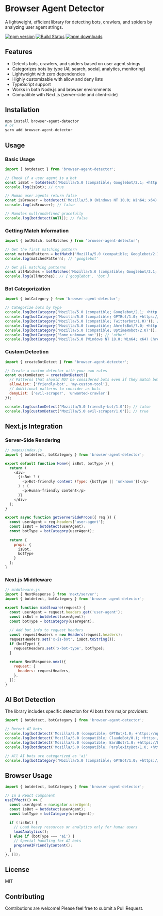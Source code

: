 # Browser Agent Detector

A lightweight, efficient library for detecting bots, crawlers, and spiders by analyzing user agent strings.

[![npm version](https://img.shields.io/npm/v/browser-agent-detector.svg)](https://www.npmjs.com/package/browser-agent-detector)
[![Build Status](https://github.com/yourusername/browser-agent-detector/workflows/CI/badge.svg)](https://github.com/yourusername/browser-agent-detector/actions)
[![npm downloads](https://img.shields.io/npm/dm/browser-agent-detector.svg)](https://www.npmjs.com/package/browser-agent-detector)

## Features

- Detects bots, crawlers, and spiders based on user agent strings
- Categorizes bots by type (AI, search, social, analytics, monitoring)
- Lightweight with zero dependencies
- Highly customizable with allow and deny lists
- TypeScript support
- Works in both Node.js and browser environments
- Compatible with Next.js (server-side and client-side)

## Installation 

```bash
npm install browser-agent-detector
# or
yarn add browser-agent-detector
```

## Usage

### Basic Usage 
```javascript
import { botdetect } from 'browser-agent-detector';

// Check if a user agent is a bot
const isBot = botdetect('Mozilla/5.0 (compatible; Googlebot/2.1; +http://www.google.com/bot.html)');
console.log(isBot); // true

// Human user agents return false
const isBrowser = botdetect('Mozilla/5.0 (Windows NT 10.0; Win64; x64) Chrome/91.0.4472.124 Safari/537.36');
console.log(isBrowser); // false

// Handles null/undefined gracefully
console.log(botdetect(null)); // false
```

### Getting Match Information 
```javascript
import { botMatch, botMatches } from 'browser-agent-detector';

// Get the first matching pattern
const matchedPattern = botMatch('Mozilla/5.0 (compatible; Googlebot/2.1; +http://www.google.com/bot.html)');
console.log(matchedPattern); // 'googlebot'

// Get all matching patterns
const allMatches = botMatches('Mozilla/5.0 (compatible; Googlebot/2.1; +http://www.google.com/bot.html)');
console.log(allMatches); // ['googlebot', 'bot']
```

### Bot Categorization
```javascript
import { botCategory } from 'browser-agent-detector';

// Categorize bots by type
console.log(botCategory('Mozilla/5.0 (compatible; Googlebot/2.1; +http://www.google.com/bot.html)')); // 'search'
console.log(botCategory('Mozilla/5.0 (compatible; GPTBot/1.0; +https://openai.com/gptbot)')); // 'ai'
console.log(botCategory('Mozilla/5.0 (compatible; Twitterbot/1.0)')); // 'social'
console.log(botCategory('Mozilla/5.0 (compatible; AhrefsBot/7.0; +http://ahrefs.com/robot/)')); // 'analytics'
console.log(botCategory('Mozilla/5.0 (compatible; UptimeRobot/2.0)')); // 'monitoring'
console.log(botCategory('Some unknown bot')); // 'other'
console.log(botCategory('Mozilla/5.0 (Windows NT 10.0; Win64; x64) Chrome/91.0.4472.124')); // null (not a bot)
```

### Custom Detection
```javascript
import { createBotDetect } from 'browser-agent-detector';

// Create a custom detector with your own rules
const customDetect = createBotDetect({
  // Patterns that should NOT be considered bots even if they match bot patterns
  allowList: ['friendly-bot', 'my-custom-tool'],
  // Additional patterns to consider as bots
  denyList: ['evil-scraper', 'unwanted-crawler']
});

console.log(customDetect('Mozilla/5.0 friendly-bot/1.0')); // false
console.log(customDetect('Mozilla/5.0 evil-scraper/1.0')); // true
```

## Next.js Integration

### Server-Side Rendering
```javascript
// pages/index.js
import { botdetect, botCategory } from 'browser-agent-detector';

export default function Home({ isBot, botType }) {
  return (
    <div>
      {isBot ? (
        <p>Bot-friendly content (Type: {botType || 'unknown'})</p>
      ) : (
        <p>Human-friendly content</p>
      )}
    </div>
  );
}

export async function getServerSideProps({ req }) {
  const userAgent = req.headers['user-agent'];
  const isBot = botdetect(userAgent);
  const botType = botCategory(userAgent);
  
  return {
    props: {
      isBot,
      botType
    }
  };
}
```

### Next.js Middleware
```javascript
// middleware.js
import { NextResponse } from 'next/server';
import { botdetect, botCategory } from 'browser-agent-detector';

export function middleware(request) {
  const userAgent = request.headers.get('user-agent');
  const isBot = botdetect(userAgent);
  const botType = botCategory(userAgent);
  
  // Add bot info to request headers
  const requestHeaders = new Headers(request.headers);
  requestHeaders.set('x-is-bot', isBot.toString());
  if (botType) {
    requestHeaders.set('x-bot-type', botType);
  }
  
  return NextResponse.next({
    request: {
      headers: requestHeaders,
    },
  });
}
```

## AI Bot Detection

The library includes specific detection for AI bots from major providers:

```javascript
import { botdetect, botCategory } from 'browser-agent-detector';

// Detect AI bots
console.log(botdetect('Mozilla/5.0 (compatible; GPTBot/1.0; +https://openai.com/gptbot)')); // true
console.log(botdetect('Mozilla/5.0 (compatible; ClaudeBot/0.1; +https://www.anthropic.com/claude-bot)')); // true
console.log(botdetect('Mozilla/5.0 (compatible; BardBot/1.0; +https://bard.google.com/bot)')); // true
console.log(botdetect('Mozilla/5.0 (compatible; PerplexityBot/1.0; +https://www.perplexity.ai/bot)')); // true

// All AI bots are categorized as 'ai'
console.log(botCategory('Mozilla/5.0 (compatible; GPTBot/1.0; +https://openai.com/gptbot)')); // 'ai'
```

## Browser Usage
```javascript
import { botdetect, botCategory } from 'browser-agent-detector';

// In a React component
useEffect(() => {
  const userAgent = navigator.userAgent;
  const isBot = botdetect(userAgent);
  const botType = botCategory(userAgent);
  
  if (!isBot) {
    // Load heavy resources or analytics only for human users
    loadAnalytics();
  } else if (botType === 'ai') {
    // Special handling for AI bots
    prepareAIFriendlyContent();
  }
}, []);
```

## License

MIT

## Contributing

Contributions are welcome! Please feel free to submit a Pull Request.
